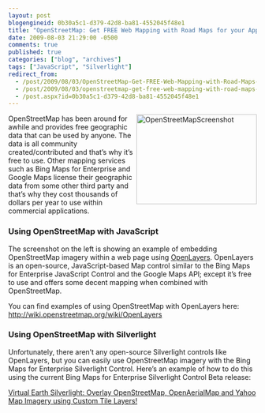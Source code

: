 ```yaml
---
layout: post
blogengineid: 0b30a5c1-d379-42d8-ba81-4552045f48e1
title: "OpenStreetMap: Get FREE Web Mapping with Road Maps for your Applications"
date: 2009-08-03 21:29:00 -0500
comments: true
published: true
categories: ["blog", "archives"]
tags: ["JavaScript", "Silverlight"]
redirect_from: 
  - /post/2009/08/03/OpenStreetMap-Get-FREE-Web-Mapping-with-Road-Maps-for-your-Applications
  - /post/2009/08/03/openstreetmap-get-free-web-mapping-with-road-maps-for-your-applications
  - /post.aspx?id=0b30a5c1-d379-42d8-ba81-4552045f48e1
---
```

<!-- more -->

<a href="http://www.openstreetmap.org/" target="_blank"></a><a href="/images/postsOpenStreetMapScreenshot.png"><img style="border-bottom: 0px; border-left: 0px; display: inline; margin-left: 0px; border-top: 0px; margin-right: 0px; border-right: 0px" title="OpenStreetMapScreenshot" src="/images/postsOpenStreetMapScreenshot_thumb.png" border="0" alt="OpenStreetMapScreenshot" width="244" height="182" align="right" /></a>OpenStreetMap has been around for awhile and provides free geographic data that can be used by anyone. The data is all community created/contributed and that&rsquo;s why it&rsquo;s free to use. Other mapping services such as Bing Maps for Enterprise and Google Maps license their geographic data from some other third party and that&rsquo;s why they cost thousands of dollars per year to use within commercial applications.
<h3>Using OpenStreetMap with JavaScript</h3>

The screenshot on the left is showing an example of embedding OpenStreetMap imagery within a web page using <a href="http://www.openlayers.org/" target="_blank">OpenLayers</a>. OpenLayers is an open-source, JavaScript-based Map control similar to the Bing Maps for Enterprise JavaScript Control and the Google Maps API; except it&rsquo;s free to use and offers some decent mapping when combined with OpenStreetMap.

You can find examples of using OpenStreetMap with OpenLayers here: <a title="http://wiki.openstreetmap.org/wiki/OpenLayers" href="http://wiki.openstreetmap.org/wiki/OpenLayers">http://wiki.openstreetmap.org/wiki/OpenLayers</a>
<h3>Using OpenStreetMap with Silverlight</h3>

Unfortunately, there aren&rsquo;t any open-source Silverlight controls like OpenLayers, but you can easily use OpenStreetMap imagery with the Bing Maps for Enterprise Silverlight Control. Here&rsquo;s an example of how to do this using the current Bing Maps for Enterprise Silverlight Control Beta release:

<a href="/post.aspx?id=88a585cd-f90a-40e1-963d-ca1932ce2535" target="_blank">Virtual Earth Silverlight: Overlay OpenStreetMap, OpenAerialMap and Yahoo Map Imagery using Custom Tile Layers!</a>
